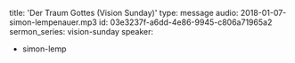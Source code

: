 title: 'Der Traum Gottes (Vision Sunday)'
type: message
audio: 2018-01-07-simon-lempenauer.mp3
id: 03e3237f-a6dd-4e86-9945-c806a71965a2
sermon_series: vision-sunday
speaker:
  - simon-lemp
